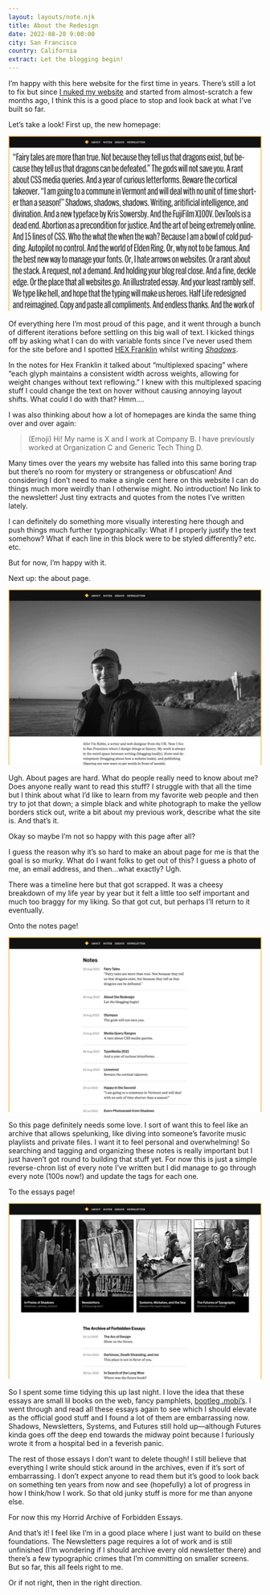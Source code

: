 ```yaml
---
layout: layouts/note.njk
title: About the Redesign
date: 2022-08-20 9:00:00
city: San Francisco
country: California
extract: Let the blogging begin!
---
```


I’m happy with this here website for the first time in years. There’s still a lot to fix but since [I nuked my website](/notes/the-smallest-css/) and started from almost-scratch a few months ago, I think this is a good place to stop and look back at what I’ve built so far.

Let’s take a look! First up, the new homepage:

![A screenshot of the homepage](/images/homepage.webp)

Of everything here I’m most proud of this page, and it went through a bunch of different iterations before settling on this big wall of text. I kicked things off by asking what I can do with variable fonts since I’ve never used them for the site before and I spotted [HEX Franklin](https://hex.xyz/HEX_Franklin/) whilst writing [_Shadows_](http://localhost:8080/essays/in-praise-of-shadows/).

In the notes for Hex Franklin it talked about “multiplexed spacing” where “each glyph maintains a consistent width across weights, allowing for weight changes without text reflowing.” I knew with this multiplexed spacing stuff I could change the text on hover without causing annoying layout shifts. What could I do with that? Hmm....

I was also thinking about how a lot of homepages are kinda the same thing over and over again:

> (Emoji) Hi! My name is X and I work at Company B. I have previously worked at Organization C and Generic Tech Thing D.

Many times over the years my website has falled into this same boring trap but there’s no room for mystery or strangeness or obfuscation! And considering I don’t need to make a single cent here on this website I can do things much more weirdly than I otherwise might. No introduction! No link to the newsletter! Just tiny extracts and quotes from the notes I’ve written lately.

I can definitely do something more visually interesting here though and push things much further typographically: What if I properly justify the text somehow? What if each line in this block were to be styled differently? etc. etc.

But for now, I’m happy with it.

Next up: the about page.

![A screenshot of the about page](/images/about.webp)

Ugh. About pages are hard. What do people really need to know about me? Does anyone really want to read this stuff? I struggle with that all the time but I think about what I’d like to learn from my favorite web people and then try to jot that down; a simple black and white photograph to make the yellow borders stick out, write a bit about my previous work, describe what the site is. And that’s it.

Okay so maybe I’m not so happy with this page after all?

I guess the reason why it’s so hard to make an about page for me is that the goal is so murky. What do I want folks to get out of this? I guess a photo of me, an email address, and then...what exactly? Ugh.

There was a timeline here but that got scrapped. It was a cheesy breakdown of my life year by year but it felt a little too self important and much too braggy for my liking. So that got cut, but perhaps I’ll return to it eventually.

Onto the notes page!

![A screenshot of the notes page](/images/notes.webp)

So this page definitely needs some love. I sort of want this to feel like an archive that allows spelunking, like diving into someone’s favorite music playlists and private files. I want it to feel personal and overwhelming! So searching and tagging and organizing these notes is really important but I just haven’t got round to building that stuff yet. For now this is just a simple reverse-chron list of every note I’ve written but I did manage to go through every note (100s now!) and update the tags for each one.

To the essays page!

![A screenshot of the essays page](/images/essays.webp)

So I spent some time tidying this up last night. I love the idea that these essays are small lil books on the web, fancy pamphlets, [bootleg .mobi’s](https://www.robinrendle.com/notes/the-punk-rock-essay-machine/). I went through and read all these essays again to see which I should elevate as the official good stuff and I found a lot of them are embarrassing now. Shadows, Newsletters, Systems, and Futures still hold up—although Futures kinda goes off the deep end towards the midway point because I furiously wrote it from a hospital bed in a feverish panic.

The rest of those essays I don’t want to delete though! I still believe that everything I write should stick around in the archives, even if it’s sort of embarrassing. I don’t expect anyone to read them but it’s good to look back on something ten years from now and see (hopefully) a lot of progress in how I think/how I work. So that old junky stuff is more for me than anyone else.

For now this my Horrid Archive of Forbidden Essays.

And that’s it! I feel like I’m in a good place where I just want to build on these foundations. The Newsletters page requires a lot of work and is still unfinished (I’m wondering if I should archive every old newsletter there) and there’s a few typographic crimes that I’m committing on smaller screens. But so far, this all feels right to me.

Or if not right, then in the right direction.
